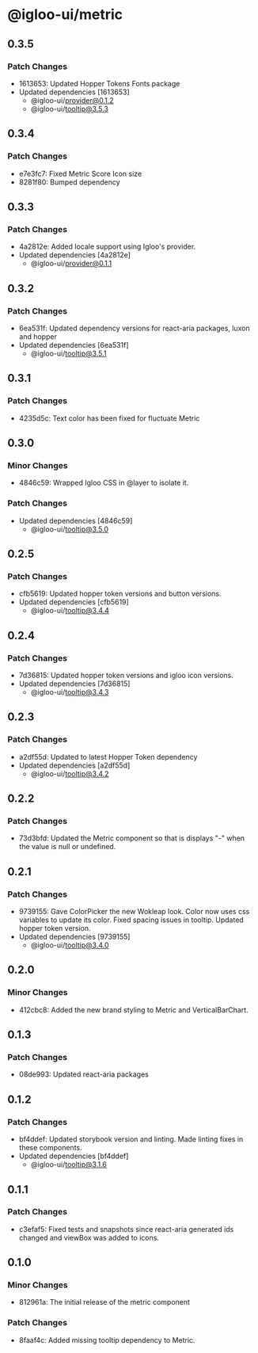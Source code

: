# @igloo-ui/metric

## 0.3.5

### Patch Changes

- 1613653: Updated Hopper Tokens Fonts package
- Updated dependencies [1613653]
  - @igloo-ui/provider@0.1.2
  - @igloo-ui/tooltip@3.5.3

## 0.3.4

### Patch Changes

- e7e3fc7: Fixed Metric Score Icon size
- 8281f80: Bumped dependency

## 0.3.3

### Patch Changes

- 4a2812e: Added locale support using Igloo's provider.
- Updated dependencies [4a2812e]
  - @igloo-ui/provider@0.1.1

## 0.3.2

### Patch Changes

- 6ea531f: Updated dependency versions for react-aria packages, luxon and hopper
- Updated dependencies [6ea531f]
  - @igloo-ui/tooltip@3.5.1

## 0.3.1

### Patch Changes

- 4235d5c: Text color has been fixed for fluctuate Metric

## 0.3.0

### Minor Changes

- 4846c59: Wrapped Igloo CSS in @layer to isolate it.

### Patch Changes

- Updated dependencies [4846c59]
  - @igloo-ui/tooltip@3.5.0

## 0.2.5

### Patch Changes

- cfb5619: Updated hopper token versions and button versions.
- Updated dependencies [cfb5619]
  - @igloo-ui/tooltip@3.4.4

## 0.2.4

### Patch Changes

- 7d36815: Updated hopper token versions and igloo icon versions.
- Updated dependencies [7d36815]
  - @igloo-ui/tooltip@3.4.3

## 0.2.3

### Patch Changes

- a2df55d: Updated to latest Hopper Token dependency
- Updated dependencies [a2df55d]
  - @igloo-ui/tooltip@3.4.2

## 0.2.2

### Patch Changes

- 73d3bfd: Updated the Metric component so that is displays "-" when the value is null or undefined.

## 0.2.1

### Patch Changes

- 9739155: Gave ColorPicker the new Wokleap look. Color now uses css variables to update its color. Fixed spacing issues in tooltip. Updated hopper token version.
- Updated dependencies [9739155]
  - @igloo-ui/tooltip@3.4.0

## 0.2.0

### Minor Changes

- 412cbc8: Added the new brand styling to Metric and VerticalBarChart.

## 0.1.3

### Patch Changes

- 08de993: Updated react-aria packages

## 0.1.2

### Patch Changes

- bf4ddef: Updated storybook version and linting. Made linting fixes in these components.
- Updated dependencies [bf4ddef]
  - @igloo-ui/tooltip@3.1.6

## 0.1.1

### Patch Changes

- c3efaf5: Fixed tests and snapshots since react-aria generated ids changed and viewBox was added to icons.

## 0.1.0

### Minor Changes

- 812961a: The initial release of the metric component

### Patch Changes

- 8faaf4c: Added missing tooltip dependency to Metric.
